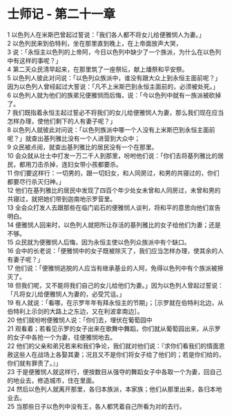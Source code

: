 # 士师记 - 第二十一章
  
 1 以色列人在米斯巴曾起过誓说：「我们各人都不将女儿给便雅悯人为妻。」  
 2 以色列民来到伯特利，坐在那里直到晚上，在上帝面放声大哭，  
 3 说：「永恒主以色列的上帝阿，今日以色列中缺少了一个族派，为什么在以色列中有这样的事呢？」  
 4 第二天众民清早起来，在那里筑了一座祭坛，献上燔祭和平安祭。  
 5 以色列人彼此对问说：「以色列众族派中，谁没有跟大众上到永恒主面前呢？」因为以色列人曾经起过大誓说：「凡不上米斯巴到永恒主面前的，必须被处死。」  
 6 以色列人就为他们的族弟兄便雅悯而后悔，说：「今以色列中就有一族派被砍掉了。  
 7 我们既指着永恒主起过誓必不将我们的女儿给便雅悯人为妻，那么我们现在应当怎样办理，使他们剩下的人有妻子呢？」  
 8 以色列人就彼此对问说：「以色列族派中哪一个人没有上米斯巴到永恒主面前呢？」就查出基列雅比没有一个人进营到大众中；  
 9 众民被点阅，就查出基列雅比的居民没有一个在那里。  
 10 会众就从壮士中打发一万二千人到那里，吩咐他们说：「你们去将基列雅比的居民，都用刀击杀掉，连妇女带小孩都要杀。  
 11 你们要这样行：一切男的，跟一切妇女，和人同房过，和男的共寝过的，你们都要尽行杀灭归神。」  
 12 他们在基列雅比的居民中发现了四百个年少处女未曾和人同房过，未曾和男的共寝过，就把她们带到迦南地示罗营里。  
 13 全会众打发人去跟那些在临门岩石的便雅悯人谈判，将和平的意思向他们宣告明白。  
 14 便雅悯人回来时，以色列人就把所让存活的基列雅比的女子给他们为妻；还是不够。  
 15 众民就为便雅悯人后悔，因为永恒主使以色列众族派中有个缺口。  
 16 会中的长老说：「便雅悯中的女子既被除灭了，我们应当怎样办理，使其余的人有妻子呢？」  
 17 他们说：「便雅悯逃脱的人应当有继承基业的人阿，免得以色列中有个族派被擦灭了。  
 18 但我们呢，又不能将我们自己的女儿给他们为妻。」因为以色列人曾起过誓说：「凡将女儿给便雅悯人为妻的，必受咒诅。」  
 19 有人就说：「看哪，在示罗年年有拜永恒主的节期」；［示罗就在伯特利北边，从伯特利上示剑的大路上之东边，又在利波拿南边］。  
 20 他们就吩咐便雅悯人说：「你们去，埋伏在葡萄园中  
 21 观看着；若看见示罗的女子出来在歌舞中舞蹈，你们就从葡萄园出来，从示罗的女子中各抢一个为妻，往便雅悯地去。  
 22 他们的父亲和弟兄若来和我们争论，我们就对他们说：『求你们看我们的情面恩赦这些人在战场上各娶其妻；况且又不是你们将女子给了他们的；若是你们给的，你们就有罪责了。』」  
 23 于是便雅悯人就这样行，便按数目从强夺的舞蹈女子中各取一个为妻，回自己的地业去，修造城市，住在里面。  
 24 然后以色列人就离开那里，各归本族派，本家族；他们从那里出来，各归本地业去。  
 25 当那些日子以色列中没有王，各人都凭着自己所看为对的去行。